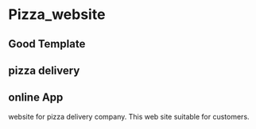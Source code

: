 # Pizza_website
## Good Template
## pizza delivery
## online App
website for pizza delivery company.
This web site suitable for customers.
